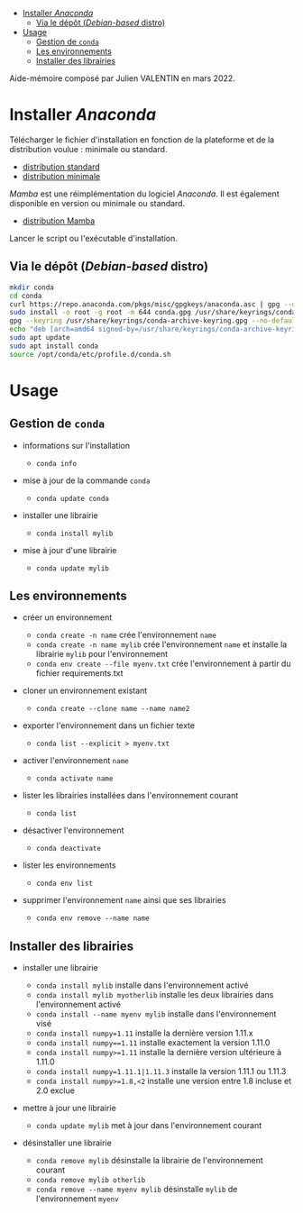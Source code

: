 
- [Installer *Anaconda*](#installer-anaconda)
  - [Via le dépôt (*Debian-based* distro)](#via-le-dépôt-debian-based-distro)
- [Usage](#usage)
  - [Gestion de `conda`](#gestion-de-conda)
  - [Les environnements](#les-environnements)
  - [Installer des librairies](#installer-des-librairies)

Aide-mémoire composé par Julien VALENTIN en mars 2022.

# Installer *Anaconda*

Télécharger le fichier d'installation en fonction de la plateforme et de la distribution voulue : minimale ou standard.
- [distribution standard](https://www.anaconda.com/products/individual)
- [distribution minimale](https://docs.conda.io/en/latest/miniconda.html)

*Mamba* est une réimplémentation du logiciel *Anaconda*. Il est également disponible en version ou minimale ou standard.
- [distribution Mamba](https://github.com/mamba-org/mamba)

Lancer le script ou l'exécutable d'installation.

## Via le dépôt (*Debian-based* distro)

```bash
mkdir conda
cd conda
curl https://repo.anaconda.com/pkgs/misc/gpgkeys/anaconda.asc | gpg --dearmor > conda.gpg
sudo install -o root -g root -m 644 conda.gpg /usr/share/keyrings/conda-archive-keyring.gpg
gpg --keyring /usr/share/keyrings/conda-archive-keyring.gpg --no-default-keyring --fingerprint 34161F5BF5EB1D4BFBBB8F0A8AEB4F8B29D82806
echo "deb [arch=amd64 signed-by=/usr/share/keyrings/conda-archive-keyring.gpg] https://repo.anaconda.com/pkgs/misc/debrepo/conda stable main" | sudo tee -a /etc/apt/sources.list.d/conda.list
sudo apt update
sudo apt install conda
source /opt/conda/etc/profile.d/conda.sh
```

# Usage

## Gestion de `conda`

- informations sur l'installation
    - `conda info`

- mise à jour de la commande `conda`
    - `conda update conda`

- installer une librairie
    - `conda install mylib`

- mise à jour d'une librairie
    - `conda update mylib`

## Les environnements

- créer un environnement
    - `conda create -n name` crée l'environnement `name`
    - `conda create -n name mylib` crée l'environnement `name` et installe la librairie `mylib` pour l'environnement
    - `conda env create --file myenv.txt` crée l'environnement à partir du fichier requirements.txt

- cloner un environnement existant
    - `conda create --clone name --name name2`

- exporter l'environnement dans un fichier texte
    - `conda list --explicit > myenv.txt`

- activer l'environnement `name`
    - `conda activate name`

- lister les librairies installées dans l'environnement courant
    - `conda list`

- désactiver l'environnement
    - `conda deactivate`

- lister les environnements
    - `conda env list`

- supprimer l'environnement `name` ainsi que ses librairies
    - `conda env remove --name name`

## Installer des librairies

- installer une librairie
    - `conda install mylib` installe dans l'environnement activé
    - `conda install mylib myotherlib` installe les deux librairies dans l'environnement activé
    - `conda install --name myenv mylib` installe dans l'environnement visé
    - `conda install numpy=1.11` installe la dernière version 1.11.x
    - `conda install numpy==1.11` installe exactement la version 1.11.0
    - `conda install numpy>=1.11` installe la dernière version ultérieure à 1.11.0
    - `conda install numpy=1.11.1|1.11.3` installe la version 1.11.1 ou 1.11.3
    - `conda install numpy>=1.8,<2` installe une version entre 1.8 incluse et 2.0 exclue

- mettre à jour une librairie
    - `conda update mylib` met à jour dans l'environnement courant

- désinstaller une librairie
    - `conda remove mylib` désinstalle la librairie de l'environnement courant
    - `conda remove mylib otherlib`
    - `conda remove --name myenv mylib` désinstalle `mylib` de l'environnement `myenv`